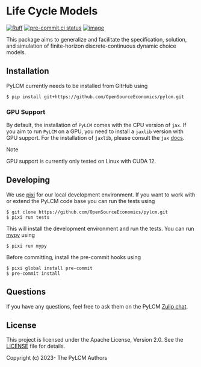 # Life Cycle Models

[![Ruff](https://img.shields.io/endpoint?url=https://raw.githubusercontent.com/astral-sh/ruff/main/assets/badge/v2.json)](https://github.com/astral-sh/ruff)
[![pre-commit.ci status](https://results.pre-commit.ci/badge/github/opensourceeconomics/pylcm/main.svg)](https://results.pre-commit.ci/latest/github/opensourceeconomics/pylcm/main)
[![image](https://codecov.io/gh/opensourceeconomics/pylcm/branch/main/graph/badge.svg)](https://codecov.io/gh/opensourceeconomics/pylcm)

This package aims to generalize and facilitate the specification, solution, and
simulation of finite-horizon discrete-continuous dynamic choice models.

## Installation

PyLCM currently needs to be installed from GitHub using

```console
$ pip install git+https://github.com/OpenSourceEconomics/pylcm.git
```

### GPU Support

By default, the installation of `PyLCM` comes with the CPU version of `jax`. If you aim
to run `PyLCM` on a GPU, you need to install a `jaxlib` version with GPU support. For
the installation of `jaxlib`, please consult the `jax`
[docs](https://jax.readthedocs.io/en/latest/installation.html#supported-platforms).

> [!NOTE]
> GPU support is currently only tested on Linux with CUDA 12.

## Developing

We use [pixi](https://pixi.sh/latest/) for our local development environment. If you
want to work with or extend the PyLCM code base you can run the tests using

```console
$ git clone https://github.com/OpenSourceEconomics/pylcm.git
$ pixi run tests
```

This will install the development environment and run the tests. You can run
[mypy](https://mypy-lang.org/) using

```console
$ pixi run mypy
```

Before committing, install the pre-commit hooks using

```console
$ pixi global install pre-commit
$ pre-commit install
```

## Questions

If you have any questions, feel free to ask them on the PyLCM
[Zulip chat](https://ose.zulipchat.com/#narrow/channel/491562-PyLCM).

## License

This project is licensed under the Apache License, Version 2.0. See the
[LICENSE](LICENSE) file for details.

Copyright (c) 2023- The PyLCM Authors
